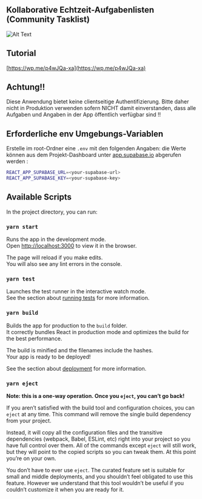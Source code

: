 ## Kollaborative Echtzeit-Aufgabenlisten (Community Tasklist)

![Alt Text](https://ways4eu.files.wordpress.com/2020/06/startscreengifanimationv02.gif)

## Tutorial

[https://wp.me/p4wJQa-xa](https://wp.me/p4wJQa-xa)

## Achtung!!

Diese Anwendung bietet keine clientseitige Authentifizierung. Bitte daher nicht in
Produktion verwenden sofern NICHT damit einverstanden, dass alle Aufgaben und Angaben in der App öffentlich verfügbar sind !!

## Erforderliche env Umgebungs-Variablen

Erstelle im root-Ordner eine `.env` mit den folgenden Angaben:
die Werte können aus dem Projekt-Dashboard unter [app.supabase.io](app.supabase.io) abgerufen werden :

```bash
REACT_APP_SUPABASE_URL=<your-supabase-url>
REACT_APP_SUPABASE_KEY=<your-supabase-key>
```

## Available Scripts

In the project directory, you can run:

### `yarn start`

Runs the app in the development mode.<br />
Open [http://localhost:3000](http://localhost:3000) to view it in the browser.

The page will reload if you make edits.<br />
You will also see any lint errors in the console.

### `yarn test`

Launches the test runner in the interactive watch mode.<br />
See the section about [running tests](https://facebook.github.io/create-react-app/docs/running-tests) for more information.

### `yarn build`

Builds the app for production to the `build` folder.<br />
It correctly bundles React in production mode and optimizes the build for the best performance.

The build is minified and the filenames include the hashes.<br />
Your app is ready to be deployed!

See the section about [deployment](https://facebook.github.io/create-react-app/docs/deployment) for more information.

### `yarn eject`

**Note: this is a one-way operation. Once you `eject`, you can’t go back!**

If you aren’t satisfied with the build tool and configuration choices, you can `eject` at any time. This command will remove the single build dependency from your project.

Instead, it will copy all the configuration files and the transitive dependencies (webpack, Babel, ESLint, etc) right into your project so you have full control over them. All of the commands except `eject` will still work, but they will point to the copied scripts so you can tweak them. At this point you’re on your own.

You don’t have to ever use `eject`. The curated feature set is suitable for small and middle deployments, and you shouldn’t feel obligated to use this feature. However we understand that this tool wouldn’t be useful if you couldn’t customize it when you are ready for it.
